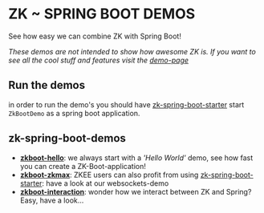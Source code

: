 # ZK ~ SPRING BOOT DEMOS
See how easy we can combine ZK with Spring Boot!

_These demos are not intended to show how *awesome* ZK is. If you want to see all the cool stuff and features visit the [demo-page](https://www.zkoss.org/zkdemo/getting_started)_ 
## Run the demos
in order to run the demo's you should have [zk-spring-boot-starter](https://github.com/dirkdeyne/zk-spring-boot-starter/tree/master/zk-spring-boot-starter)
start `ZkBootDemo` as a spring boot application.
## zk-spring-boot-demos
- **[zkboot-hello](https://github.com/dirkdeyne/zk-spring-boot-starter/tree/master/zk-spring-boot-demos/zkboot-hello)**: we always start with a _'Hello World'_ demo, see how fast you can create a ZK-Boot-application!
- **[zkboot-zkmax](https://github.com/dirkdeyne/zk-spring-boot-starter/tree/master/zk-spring-boot-demos/zkboot-zkmax)**: ZKEE users can also profit from using [zk-spring-boot-starter](https://github.com/dirkdeyne/zk-spring-boot-starter/tree/master/zk-spring-boot-starter): have a look at our websockets-demo 
- **[zkboot-interaction](https://github.com/dirkdeyne/zk-spring-boot-starter/tree/master/zk-spring-boot-demos/zkboot-interaction)**: wonder how we interact between ZK and Spring? Easy, have a look...